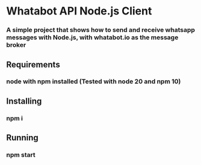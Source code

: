 # Whatabot API Node.js Client 
### A simple project that shows how to send and receive whatsapp messages with Node.js, with whatabot.io as the message broker

## Requirements  
### node with npm installed (Tested with node 20 and npm 10)

## Installing  
### npm i

## Running  
### npm start

